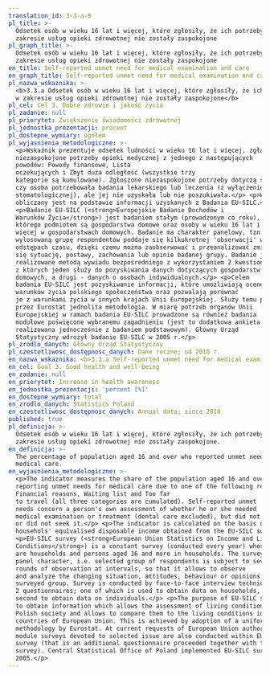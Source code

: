 ```yaml
---
translation_id: 3-3-a-0
pl_title: >-
  Odsetek osób w wieku 16 lat i więcej, które zgłosiły, że ich potrzeby w
  zakresie usług opieki zdrowotnej nie zostały zaspokojone
pl_graph_title: >-
  Odsetek osób w wieku 16 lat i więcej, które zgłosiły, że ich potrzeby w
  zakresie usług opieki zdrowotnej nie zostały zaspokojone
en_title: Self-reported unmet need for medical examination and care
en_graph_title: Self-reported unmet need for medical examination and care
pl_nazwa_wskaznika: >-
  <b>3.3.a Odsetek osób w wieku 16 lat i więcej, które zgłosiły, że ich potrzeby
  w zakresie usług opieki zdrowotnej nie zostały zaspokojone</b>
pl_cel: Cel 3. Dobre zdrowie i jakość życia
pl_zadanie: null
pl_priorytet: Zwiększenie świadomości zdrowotnej
pl_jednostka_prezentacji: procent
pl_dostepne_wymiary: ogółem
pl_wyjasnienia_metodologiczne: >-
  <p>Wskaźnik prezentuje odsetek ludności w wieku 16 lat i więcej, zgłaszającej
  niezaspokojone potrzeby opieki medycznej z jednego z następujących
  powodów: Powody finansowe, Lista
  oczekujących i Zbyt duża odległość (wszystkie trzy
  kategorie są kumulowane). Zgłoszone niezaspokojone potrzeby dotyczą samooceny,
  czy osoba potrzebowała badania lekarskiego lub leczenia (z wyłączeniem opieki
  stomatologicznej), ale jej nie uzyskała lub nie poszukiwała.</p> <p>Wskaźnik
  obliczany jest na podstawie informacji uzyskanych z Badania EU-SILC.</p>
  <p>Badanie EU-SILC (<strong>Europejskie Badanie Dochodów i
  Warunków Życia</strong>) jest badaniem stałym (prowadzonym co roku),
  którego podmiotem są gospodarstwa domowe oraz osoby w wieku 16 lat i
  więcej w gospodarstwach domowych. Badanie ma charakter panelowy, tzn.
  wylosowaną grupę respondentów poddaje się kilkukrotnej 'obserwacji' w
  odstępach czasu, dzięki czemu można zaobserwować i przeanalizować zmieniającą
  się sytuację, postawy, zachowania lub opinie badanej grupy. Badanie jest
  realizowane metodą wywiadu bezpośredniego z wykorzystaniem 2 kwestionariuszy,
  z których jeden służy do pozyskiwania danych dotyczących gospodarstw
  domowych, a drugi - danych o osobach indywidualnych.</p> <p>Celem
  badania EU-SILC jest pozyskiwanie informacji, które umożliwiają ocenę
  warunków życia polskiego społeczeństwa oraz pozwalają porównać
  je z warunkami życia w innych krajach Unii Europejskiej. Służy temu przyjęta
  przez Eurostat jednolita metodologia. W miarę potrzeb organów Unii
  Europejskiej w ramach badania EU-SILC prowadzone są również badania
  modułowe poświęcone wybranemu zagadnieniu (jest to dodatkowa ankieta
  realizowana jednocześnie z badaniem podstawowym). Główny Urząd
  Statystyczny wdrożył badanie EU-SILC w 2005 r.</p>
pl_zrodlo_danych: Główny Urząd Statystyczny
pl_czestotliwosc_dostępnosc_danych: Dane roczne; od 2010 r.
en_nazwa_wskaznika: <b>3.3.a Self-reported unmet need for medical examination and care</b>
en_cel: Goal 3. Good health and well-being
en_zadanie: null
en_priorytet: Increase in health awareness
en_jednostka_prezentacji: 'percent [%]'
en_dostepne_wymiary: total
en_zrodlo_danych: Statistics Poland
en_czestotliwosc_dostępnosc_danych: Annual data; since 2010
published: true
pl_definicja: >-
  Odsetek osób w wieku 16 lat i więcej, które zgłosiły, że ich potrzeby w
  zakresie usług opieki zdrowotnej nie zostały zaspokojone.
en_definicja: >-
  The percentage of population aged 16 and over who reported unmet needs for
  medical care.
en_wyjasnienia_metodologiczne: >-
  <p>The indicator measures the share of the population aged 16 and over
  reporting unmet needs for medical care due to one of the following reasons:
  Financial reasons, Waiting list and Too far
  to travel (all three categories are cumulated). Self-reported unmet
  needs concern a person's own assessment of whether he or she needed
  medical examination or treatment (dental care excluded), but did not have it
  or did not seek it.</p> <p>The indicator is calculated on the basis of
  househols' equivalised disposable income obtained from the EU-SILC survey.</p>
  <p>EU-SILC survey (<strong>European Union Statistics on Income and Living
  Conditions</strong>) is a constant survey (conducted every year) whose subject
  are households and persons aged 16 and more in households. The survey is of a
  panel character, i.e. selected group of respondents is subject to several
  rounds of observation at intervals, so that it allows to observe
  and analyze the changing situation, attitudes, behaviour or opinions of a
  surveyed group. Survey is conducted by face-to-face interview technique using
  2 questionnaires; one of which is used to obtain data on households, and the
  second to obtain data on individuals.</p> <p>The purpose of EU-SILC survey is
  to obtain information which allows the assessment of living conditions of
  Polish society and allows to compare them to the living conditions in other
  countries of European Union. This is achieved by adoption of a uniform
  methodology by Eurostat. At current requests of European Union authorities,
  module surveys devoted to selected issue are also conducted within EU-SILC
  survey (that is an additional questionnaire proceeded together with the basic
  survey). Central Statistical Office of Poland implemented EU-SILC survey in
  2005.</p>
---
```

